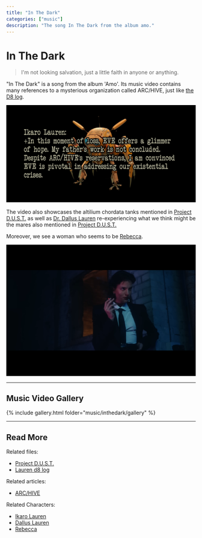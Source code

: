 ```yaml
---
title: "In The Dark"
categories: ["music"]
description: "The song In The Dark from the album amo."
---
```

# In The Dark

> I'm not looking salvation, just a little faith in anyone or anything.

"In The Dark" is a song from the album 'Amo'. Its music video contains many references to a mysterious 
organization called ARC/HIVE, just like [the D8 log](../files/lauren_d8_log).

![arc-hive-arg.png](../../Resources/files/lauren_d8_log/gallery/s_lauren_d8.jpg)

The video also showcases the altilium chordata tanks mentioned in [Project D.U.S.T.](../files/project_dust) as well as [Dr. Dallus Lauren](../characters/dallus-lauren) re-experiencing what we think might be the mares also mentioned in [Project D.U.S.T.](../files/project_dust)

Moreover, we see a woman who seems to be [Rebecca](../characters/rebecca).

![rebecca](../../Resources/music/inthedark/gallery/g_rebeccasmoking.PNG)

***

## Music Video Gallery

{% include gallery.html folder="music/inthedark/gallery" %}

***

## Read More

Related files:

- [Project D.U.S.T.](../files/project_dust)
- [Lauren d8 log](../files/lauren_d8_log)

Related articles:

- [ARC/HIVE](../lore/archive)

Related Characters:

- [Ikaro Lauren](../characters/ren)
- [Dallus Lauren](../characters/dallus-lauren)
- [Rebecca](../characters/rebecca)
